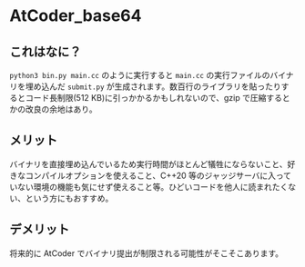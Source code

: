 # AtCoder_base64

## これはなに？

```python3 bin.py main.cc``` のように実行すると ```main.cc``` の実行ファイルのバイナリを埋め込んだ ```submit.py``` が生成されます。数百行のライブラリを貼ったりするとコード長制限(512 KB)に引っかかるかもしれないので、gzip で圧縮するとかの改良の余地はあり。

## メリット

バイナリを直接埋め込んでいるため実行時間がほとんど犠牲にならないこと、好きなコンパイルオプションを使えること、C++20 等のジャッジサーバに入っていない環境の機能も気にせず使えること等。ひどいコードを他人に読まれたくない、という方にもおすすめ。

## デメリット

将来的に AtCoder でバイナリ提出が制限される可能性がそこそこあります。